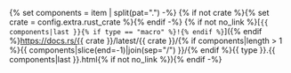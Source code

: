 {% set components = item | split(pat=".") -%}
{% if not crate %}{% set crate = config.extra.rust_crate %}{% endif -%}
{% if not no_link %}[`{{ components|last }}{% if type == "macro" %}!{% endif %}`]({% endif %}https://docs.rs/{{ crate }}/latest/{{ crate }}/{% if components|length > 1 %}{{ components|slice(end=-1)|join(sep="/") }}/{% endif %}{{ type }}.{{ components|last }}.html{% if not no_link %}){% endif -%}
